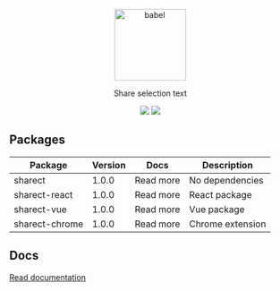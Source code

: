 <p align="center">
  <img alt="babel" src="https://68.media.tumblr.com/avatar_bc75081427e7_128.png" width="128">
</p>

<p align="center">
  Share selection text
</p>

<p align="center">
  <a href="https://www.npmjs.com/package/react-router"><img src="https://img.shields.io/npm/v/react-router.svg?style=flat-square"></a>
  <a href="https://travis-ci.org/ReactTraining/react-router"><img src="https://img.shields.io/travis/ReactTraining/react-router/master.svg?style=flat-square"></a>
</p>

## Packages

| Package | Version | Docs | Description |
|---------|---------|------|-------------|
|sharect|1.0.0|Read more|No dependencies|
|sharect-react|1.0.0|Read more|React package|
|sharect-vue|1.0.0|Read more|Vue package|
|sharect-chrome|1.0.0|Read more|Chrome extension|

## Docs

[Read documentation]()